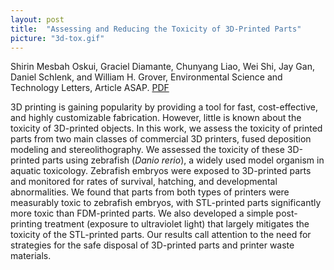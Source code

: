 ```yaml
---
layout: post
title:  "Assessing and Reducing the Toxicity of 3D-Printed Parts"
picture: "3d-tox.gif"
---
```


Shirin Mesbah Oskui, Graciel Diamante, Chunyang Liao, Wei Shi, Jay Gan, Daniel Schlenk, and William H. Grover, Environmental Science and Technology Letters, Article ASAP.  [PDF](/assets/3d-tox.pdf)

3D printing is gaining popularity by providing a tool for fast, cost-effective, and highly customizable fabrication. However, little is known about the toxicity of 3D-printed objects. In this work, we assess the toxicity of printed parts from two main classes of commercial 3D printers, fused deposition modeling and stereolithography. We assessed the toxicity of these 3D-printed parts using zebrafish (*Danio rerio*), a widely used model organism in aquatic toxicology. Zebrafish embryos were exposed to 3D-printed parts and monitored for rates of survival, hatching, and developmental abnormalities. We found that parts from both types of printers were measurably toxic to zebrafish embryos, with STL-printed parts significantly more toxic than FDM-printed parts. We also developed a simple post-printing treatment (exposure to ultraviolet light) that largely mitigates the toxicity of the STL-printed parts. Our results call attention to the need for strategies for the safe disposal of 3D-printed parts and printer waste materials.




